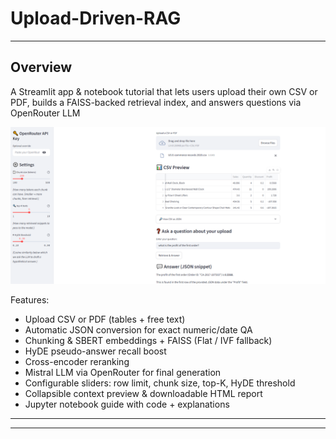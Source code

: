 # Upload-Driven-RAG

---

## Overview
A Streamlit app & notebook tutorial that lets users upload their own CSV or PDF, builds a FAISS-backed retrieval index, and answers questions via OpenRouter LLM 

![The streamlit app](https://github.com/audichandra/Upload-Driven-RAG/blob/main/results_img/qtest1.png)

Features: 
- Upload CSV or PDF (tables + free text)
- Automatic JSON conversion for exact numeric/date QA
- Chunking & SBERT embeddings + FAISS (Flat / IVF fallback)
- HyDE pseudo-answer recall boost
- Cross-encoder reranking
- Mistral LLM via OpenRouter for final generation
- Configurable sliders: row limit, chunk size, top-K, HyDE threshold
- Collapsible context preview & downloadable HTML report
- Jupyter notebook guide with code + explanations

---


---
